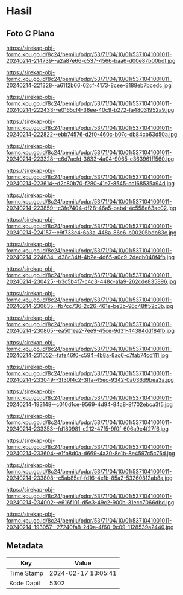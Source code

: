 # Hasil

## Foto C Plano

https://sirekap-obj-formc.kpu.go.id/8c24/pemilu/pdpr/53/71/04/10/01/5371041001011-20240214-214739--a2a87e66-c537-4566-baa6-d00e87b00bdf.jpg

https://sirekap-obj-formc.kpu.go.id/8c24/pemilu/pdpr/53/71/04/10/01/5371041001011-20240214-221328--a6112b66-62cf-4173-8cee-8188eb7bcedc.jpg

https://sirekap-obj-formc.kpu.go.id/8c24/pemilu/pdpr/53/71/04/10/01/5371041001011-20240214-222433--e0165cf4-36ee-40c9-b272-fa48031952a9.jpg

https://sirekap-obj-formc.kpu.go.id/8c24/pemilu/pdpr/53/71/04/10/01/5371041001011-20240214-222822--ebb74576-d2f0-460c-b07c-db84cb63d50a.jpg

https://sirekap-obj-formc.kpu.go.id/8c24/pemilu/pdpr/53/71/04/10/01/5371041001011-20240214-223328--c6d7acfd-3833-4a04-9065-e363961ff560.jpg

https://sirekap-obj-formc.kpu.go.id/8c24/pemilu/pdpr/53/71/04/10/01/5371041001011-20240214-223614--d2c80b70-f280-41e7-8545-cc168535a94d.jpg

https://sirekap-obj-formc.kpu.go.id/8c24/pemilu/pdpr/53/71/04/10/01/5371041001011-20240214-223859--c3fe7404-df28-46a5-bab4-4c558e63ac02.jpg

https://sirekap-obj-formc.kpu.go.id/8c24/pemilu/pdpr/53/71/04/10/01/5371041001011-20240214-224157--e9f733c4-6a3a-448a-86c6-b00205bdb83c.jpg

https://sirekap-obj-formc.kpu.go.id/8c24/pemilu/pdpr/53/71/04/10/01/5371041001011-20240214-224634--d38c34ff-4b2e-4d65-a0c9-2dedb048f4fb.jpg

https://sirekap-obj-formc.kpu.go.id/8c24/pemilu/pdpr/53/71/04/10/01/5371041001011-20240214-230425--b3c5b4f7-c4c3-448c-a1a9-262cde835896.jpg

https://sirekap-obj-formc.kpu.go.id/8c24/pemilu/pdpr/53/71/04/10/01/5371041001011-20240214-230635--fb7cc736-2c26-461e-be3b-96c48ff52c3b.jpg

https://sirekap-obj-formc.kpu.go.id/8c24/pemilu/pdpr/53/71/04/10/01/5371041001011-20240214-230805--ea501ea2-7ee9-45ce-9d31-44384ddf84fb.jpg

https://sirekap-obj-formc.kpu.go.id/8c24/pemilu/pdpr/53/71/04/10/01/5371041001011-20240214-231052--fafe46f0-c594-4b8a-8ac6-c7fab74cd111.jpg

https://sirekap-obj-formc.kpu.go.id/8c24/pemilu/pdpr/53/71/04/10/01/5371041001011-20240214-233049--3f30f4c2-3ffa-45ec-9342-0a036d9bea3a.jpg

https://sirekap-obj-formc.kpu.go.id/8c24/pemilu/pdpr/53/71/04/10/01/5371041001011-20240214-193148--c010d1ce-9569-4d94-84c8-8f702ebca3f5.jpg

https://sirekap-obj-formc.kpu.go.id/8c24/pemilu/pdpr/53/71/04/10/01/5371041001011-20240214-233353--fd180981-e212-47f5-9f0f-606a9c4f27f6.jpg

https://sirekap-obj-formc.kpu.go.id/8c24/pemilu/pdpr/53/71/04/10/01/5371041001011-20240214-233604--e1fb8d0a-d669-4a30-8e1b-8e4597c5c76d.jpg

https://sirekap-obj-formc.kpu.go.id/8c24/pemilu/pdpr/53/71/04/10/01/5371041001011-20240214-233808--c5ab85ef-fd16-4e1b-85a2-53260812ab8a.jpg

https://sirekap-obj-formc.kpu.go.id/8c24/pemilu/pdpr/53/71/04/10/01/5371041001011-20240214-234002--e616f101-d5e3-49c2-900b-31ecc7066dbd.jpg

https://sirekap-obj-formc.kpu.go.id/8c24/pemilu/pdpr/53/71/04/10/01/5371041001011-20240214-193057--27240fa8-2d0a-4f60-9c09-1128539a2440.jpg


## Metadata

| Key        | Value               |
| ---------- | ------------------- |
| Time Stamp | 2024-02-17 13:05:41 |
| Kode Dapil | 5302                |



